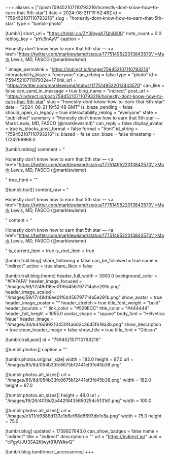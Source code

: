 +++
aliases = ["/post/759452107110793216/honestly-dont-know-how-to-earn-that-5th-star"]
date = 2024-08-21T19:52:48Z
id = "759452107110793216"
slug = "honestly-dont-know-how-to-earn-that-5th-star"
type = "tumblr-photo"

[tumblr]
short_url = "https://tmblr.co/ZY3jbygA7QhiGi00"
note_count = 0.0
reblog_key = "pYu5nAyV"
caption = "<p>Honestly don&rsquo;t know how to earn that 5th star — <a href=\"https://twitter.com/marklewismd/status/1775149522013843570\">Mark Lewis, MD, FASCO (@marklewismd)</a></p>"
image_permalink = "https://indirect.io/image/759452107110793216"
interactability_blaze = "everyone"
can_reblog = false
type = "photo"
id = 7.594521071107932e+17
link_url = "https://twitter.com/marklewismd/status/1775149522013843570"
can_like = false
can_send_in_message = true
blog_name = "indirect"
post_url = "https://indirect.io/post/759452107110793216/honestly-dont-know-how-to-earn-that-5th-star"
slug = "honestly-dont-know-how-to-earn-that-5th-star"
date = "2024-08-21 19:52:48 GMT"
is_blaze_pending = false
should_open_in_legacy = true
interactability_reblog = "everyone"
state = "published"
summary = "Honestly don't know how to earn that 5th star — Mark Lewis, MD, FASCO (@marklewismd)"
can_reply = false
display_avatar = true
is_blocks_post_format = false
format = "html"
id_string = "759452107110793216"
is_blazed = false
can_blaze = false
timestamp = 1724269968.0

[tumblr.reblog]
comment = "<p>Honestly don’t know how to earn that 5th star — <a href=\"https://twitter.com/marklewismd/status/1775149522013843570\">Mark Lewis, MD, FASCO (@marklewismd)</a></p>"
tree_html = ""

[[tumblr.trail]]
content_raw = "<p>Honestly don’t know how to earn that 5th star — <a href=\"https://twitter.com/marklewismd/status/1775149522013843570\">Mark Lewis, MD, FASCO (@marklewismd)</a></p>"
content = "<p>Honestly don&rsquo;t know how to earn that 5th star &mdash; <a href=\"https://twitter.com/marklewismd/status/1775149522013843570\">Mark Lewis, MD, FASCO (@marklewismd)</a></p>"
is_current_item = true
is_root_item = true

[tumblr.trail.blog]
share_following = false
can_be_followed = true
name = "indirect"
active = true
share_likes = false

[tumblr.trail.blog.theme]
header_full_width = 3000.0
background_color = "#FAFAFA"
header_image_focused = "/images/59/17/48d16ee01f6d456797714a5e291b.png"
header_image_scaled = "/images/59/17/48d16ee01f6d456797714a5e291b.png"
show_avatar = true
header_image_poster = ""
header_stretch = true
title_font_weight = "bold"
header_bounds = ""
link_color = "#529ECC"
title_color = "#444444"
header_full_height = 1055.0
avatar_shape = "square"
body_font = "Helvetica Neue"
header_image = "/images/3d/b4/6d99210450f4a662c36d5f619a3b.png"
show_description = true
show_header_image = false
show_title = true
title_font = "Gibson"

[tumblr.trail.post]
id = "759452107110793216"

[[tumblr.photos]]
caption = ""

[tumblr.photos.original_size]
width = 182.0
height = 87.0
url = "/images/85/8d/054b33fc8675b12441ef3fd45b38.png"

[[tumblr.photos.alt_sizes]]
url = "/images/85/8d/054b33fc8675b12441ef3fd45b38.png"
width = 182.0
height = 87.0

[[tumblr.photos.alt_sizes]]
height = 48.0
url = "/images/f9/26/4018d2a442f8435650254c5131d1.png"
width = 100.0

[[tumblr.photos.alt_sizes]]
url = "/images/e1/11/d9888d133e1b6ef68d6693db1c8a.png"
width = 75.0
height = 75.0

[tumblr.blog]
updated = 1739927643.0
can_show_badges = false
name = "indirect"
title = "indirect"
description = ""
url = "https://indirect.io/"
uuid = "t:PgyUJU3SA2Klwyt81UWAwQ"

[tumblr.blog.tumblrmart_accessories]
+++
